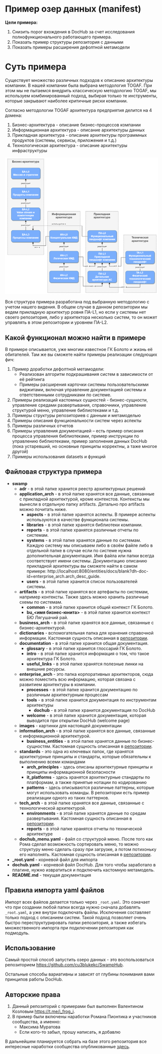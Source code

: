# Пример озер данных (manifest)

**Цели примера:**
1. Снизить порог вхождения в DocHub за счет исследования полнофункционального работающего примера.
2. Показать пример структуры репозитория с данными
3. Показать примеры расширения дефолтной метамодели


# Суть примера
Существует множество различных подходов к описанию архитектуры компании. В нашей компании была выбрана методология TOGAF. При этом мы не пытаемся внедрить классическую методологию TOGAF, мы используем комбинированный подход, выбирая только те инструменты, которые закрывают наиболее критичные риски компании.

Согласно методологии TOGAF архитектура предприятия делится на 4 домена:

1. Бизнес-архитектура - описание бизнес-процессов компании
2. Информационная архитектура - описание архитектуры данных
3. Прикладная архитектура - описание архитектуры программных продуктов (системы, сервисы, приложения и т.д.)
4. Технологическая архитектура - описание архитектуры инфраструктуры

![TOGAF](./images/arch_approach.png)

Вся структура примера разработана под выбранную методологию с учетом нашего видения. В общем случае в данном репозитории мы ведем прикладную архитектур ровня ПА-L1, но если у системы нет своего репозитория, либо у архитектора несколько систем, то он может управлять в этом репозитории и уровнем ПА-L2.

## Какой функционал можно найти в примере

В примере описывается, уже многим известное ГК Болото и жизнь её обитателей. Там же вы сможете найти примеры реализации следующих фич:
1.  Пример доработки дефолтной метамодели:
    *  Реализован алгоритм подкрашивания систем в зависимости от её рейтинга
    *  Примеры расширения карточки системы пользовательскими виджитами, включая управление документацией системы и ответственными сотрудниками по системе.
2.  Примеры реализаций кастомных сущностей - бизнес-сущности, управление средами развертывания, справочники, управление структурой меню, управление библиотеками и т.д.
3.  Примеры структуры репозиториев с данным и метамоделью
4.  Примеры описания функциональности систем через аспекты
5.  Примеры различных отчетов
6.  Примеры управления документацией – есть пример описания процесса управления библиотеками, пример инструкции по управлению библиотеками, пример заполнения данных DocHub (пока устаревший, но основные принципы корректны, а таже многое другой)
7.  Примеры использования datasets и функций

## Файловая структура примера
* **swamp**
    * **adr** - в этой папке хранится реестр архитектурных решений
    * **application_arch** - в этой папке хранятся все данные, связанные с прикладной архитектурой, кроме контекстов. Контексты мы вынесли в отдельную папку artifacts. Детально про artifacts можно почитать ниже.
        * **aspects** - в этой папке хранятся аспекты. В примере аспекты используются в качестве функционала системы.
        * **libraries** - в этой папке хранятся библиотеки компании.
        * **reports** - в этой папке хранятся различные отчеты по системам.
        * **systems** - в этой папке хранятся данные по системам. Каждую систему мы описываем либо в своём файле либо в отдельной папке в случае если по системе нужна дополнительная документация. Имя файла или папки всегда соответствует имени системы. Документацию описанию прикладной архитектуры вы сможете найти в самом примере: http://localhost:8080/entities/docs/blank?dh-doc-id=enterprise_arch.arch_desc_guide.    
        * **users** - в этой папке хранится список пользователей системы.
    * **artifacts** - в этой папке хранятся все артефакты по системам, например контексты. Также здесь можно хранить различные схемы по системам.
        * **common** - в этой папке хранится общий контекст ГК Болото.
        * **bu_<имя бизнес-юнита>** - в этой папке хранится контекст БЮ Лягушачий рай.
    * **business_arch** - в этой папке хранятся все данные, связанные с бизнес-архитектурой.
    * **dictionaries** - вспомогательная папка для хранения справочной информации. Кастомная сущность описанная в [репозитории](https://github.com/ValentinKozlov/DocHubExampleMetamodel).
    * **documentation** - в этой папке хранится общая документация.
        * **glossary** - в этой папке хранится глоссарий ГК Болото.
        * **intro** - в этой папке хранится информация о том, что такое архитектура ГК Болото.
        * **useful_links** - в этой папке хранятся полезные линки на внешние ресурсы.    
    * **enterprise_arch** - это папка корпоративных архитекторов, сюда можно поместить всю информацию, которая связана с развитием архитектуры в компании.    
        * **processes** - в этой папке хранится документацию по различным архитектурным процессам
        * **tools** - в этой папке хранится документация по инструментам архитектуры
            * **dochub** - в этой папке хранится документация по DocHub
        * **welcome** - в этой папке хранится документация, которая выводится при открытии DocHub (welcome page) 
    * **images** - картинки для настоящей документации
    * **information_arch** - в этой папке хранятся все данные, связанные с информационной архитектурой.
        * **business_entities** - в этой папке хранятся данные по бизнес-сущностям. Кастомная сущность описанная в [репозитории](https://github.com/ValentinKozlov/DocHubExampleMetamodel).
    * **standards** - это одна из ключевых папок, где хранятся архитектурные принципы и стандарты, которые обязательны к выполнению всеми командами
        * **arch_principles** - здесь описаны архитектурные принципы и принципы информационной безопасности
        * **it_platforms** - здесь хранятся архитектурные стандарты по платформам, а также принятые нотации по кодированию
        * **patterns** - здесь описываются различные паттерны, которые могут использовать команды. В репозитории есть пример реализации одного из таких паттернов.
    * **tech_arch** - в этой папке хранятся все данные, связанные с технологической архитектурой. 
        * **environments** - в этой папке хранятся данные по средам развертывания. Кастомная сущность описанная в [репозитории](https://github.com/ValentinKozlov/DocHubExampleMetamodel).
        * **reports** - в этой папке хранятся отчеты по технической архитектуре
    * **dochub_menu.yaml** - файл со структурой меню. После того как Рома сделал возможность сортировать меню, то можно структуру меню сделать сразу при загрузке, а потом потихоньку его наполнять. Кастомная сущность описанная в [репозитории](https://github.com/ValentinKozlov/DocHubExampleMetamodel).
* **_root.yaml** - корневой файл для импорта
* **dochub.yaml** - корневой файл DocHub. Для того чтобы заработало в плагине, нужно извратиться и подключить кастомную метамодель.
* **README.md** - текущая документация

## Правила импорта yaml файлов
Импорт всех файлов делается только через `_root.yaml`. Это означает что при создании любой папки всегда нужно сначала добавлять `_root.yaml`, а уже внутри подключать файлы. Исключения составляет только подход с описанием систем.
Такой подход позволяет очень быстро переструктурировать папки репозитория, а также избегать множественного импорта при подключении репозитория как подмодуль.

## Использование
Самый простой способ запустить озеро данных - это воспользоваться репозиторием https://github.com/cu3blukekc/SwampHub.

Остальные способы вариативны и зависят от глубины понимания вами принципов работы DocHub.

## Авторские права
1. Данный репозиторий с примерами был выполнен Валентином Козловым https://t.me/i_frog_i.
2. В пример были включены наработки Романа Пионтика и участников сообщества, а именно:
    * Максима Муратова
    * Если кого-то забыл, прошу написать, я добавлю

В дальнейшем планируется собрать на базе этого репозитория все интересные наработки сообщества опубликованные [здесь](https://github.com/rpiontik/DocHubExamples).
